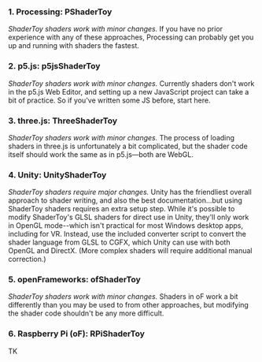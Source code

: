### 1. Processing: PShaderToy
<i>ShaderToy shaders work with minor changes.</i> If you have no prior experience with any of these approaches, Processing can probably get you up and running with shaders the fastest.

### 2. p5.js: p5jsShaderToy
<i>ShaderToy shaders work with minor changes.</i> Currently shaders don't work in the p5.js Web Editor, and setting up a new JavaScript project can take a bit of practice. So if you've written some JS before, start here.

### 3. three.js: ThreeShaderToy
<i>ShaderToy shaders work with minor changes.</i> The process of loading shaders in three.js is unfortunately a bit complicated, but the shader code itself should work the same as in p5.js&mdash;both are WebGL.
 
### 4. Unity: UnityShaderToy   
<i>ShaderToy shaders require major changes.</i> Unity has the friendliest overall approach to shader writing, and also the best documentation...but using ShaderToy shaders requires an extra setup step. While it's possible to modify ShaderToy's GLSL shaders for direct use in Unity, they'll only work in OpenGL mode--which isn't practical for most Windows desktop apps, including for VR. Instead, use the included converter script to convert the shader language from GLSL to CGFX, which Unity can use with both OpenGL and DirectX. (More complex shaders will require additional manual correction.)

### 5. openFrameworks: ofShaderToy
<i>ShaderToy shaders work with minor changes.</i> Shaders in oF work a bit differently than you may be used to from other approaches, but modifying the shader code shouldn't be any more difficult.

### 6. Raspberry Pi (oF): RPiShaderToy
TK


